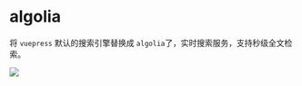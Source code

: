 # algolia 

将 `vuepress` 默认的搜索引擎替换成 `algolia`了，实时搜索服务，支持秒级全文检索。

![](https://fudongdong-statics.oss-cn-beijing.aliyuncs.com/images/20220416/896f1fd45836482486484fff4e560d38.png?x-oss-process=style/z.wiki)

